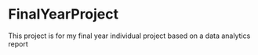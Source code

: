 # FinalYearProject
This project is for my final year individual project based on a data analytics report
